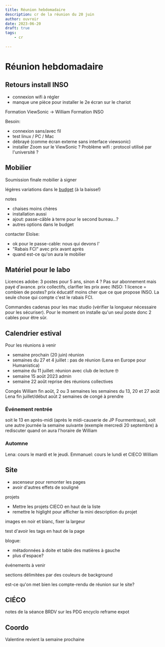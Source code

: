 ```yaml
---
title: Réunion hebdomadaire
description: cr de la réunion du 20 juin
author: ouvroir
date: 2023-06-20
draft: true
tags:
    - cr
    
---
```


# Réunion hebdomadaire 

## Retours install INSO
- connexion wifi à régler
- manque une pièce pour installer le 2e écran sur le chariot

Formation ViewSonic -> William 
Formation INSO

Besoin:
- connexion sans/avec fil
- test linux / PC / Mac
- débrayé (comme écran externe sans interface viewsonic)
- installer Zoom sur le ViewSonic ?
Problème wifi : protocol utilisé par l'université ? 

## Mobilier

Soumission finale mobilier à signer

légères variations dans le [budget](https://docs.google.com/spreadsheets/d/1AjO9DI-AfkLCVhrdP3BgAPPNSaD6iuGE4PIsBBazFt0/edit#gid=830281235) (à la baisse!)

notes
- chaises moins chères
- installation aussi
- ajout: passe-câble à terre pour le second bureau...? 
- autres options dans le budget

contacter Eloïse:
- ok pour le passe-cable: nous qui devons l'
- "Rabais FCI" avec prix avant après
- quand est-ce qu'on aura le mobilier


## Matériel pour le labo
Licences adobe: 3 postes pour 5 ans, sinon 4 ? Pas sur abonnement mais payé d'avance.
prix collectifs, clarifier les prix avec INSO: 1 licence = combien de postes? 
prix éducatif moins cher que ce que propose INSO. La seule chose qui compte c'est le rabais FCI.

Commandes cadenas pour les mac studio (vérifier la longueur nécessaire pour les sécuriser). Pour le moment on installe qu'un seul poste donc 2 cables pour être sûr.


## Calendrier estival

Pour les réunions à venir
- semaine prochain (20 juin) réunion
- semaines du 27 et 4 juillet : pas de réunion (Lena en Europe pour Humanistica)
- semaine du 11 juillet: réunion avec club de lecture 🤓
- semaine 15 août 2023 admin
- semaine 22 août reprise des réunions collectives

Congés William fin août, 2 ou 3 semaines les semaines du 13, 20 et 27 août
Lena fin juillet/début août 2 semaines de congé à prendre


### Événement rentrée

soit le 13 en après-midi (après le midi-causerie de JP Fourmentraux), soit une autre journée la semaine suivante (exemple mercredi 20 septembre)
à rediscuter quand on aura l'horaire de William

### Automne

Lena: cours le mardi et le jeudi.
Emmanuel: cours le lundi et CIECO
William

## Site
- ascenseur pour remonter les pages
- avoir d'autres effets de souligné 


projets
- Mettre les projets CIECO en haut de la liste
- remettre le higlight pour afficher la mini description du projet

images en noir et blanc, fixer la largeur

test d'avoir les tags en haut de la page

blogue: 
- métadonnées à doite et table des matières à gauche
- plus d'espace? 

événements à venir

sections délimitées par des couleurs de background

est-ce qu'on met bien les compte-rendu de réunion sur le site? 


## CIÉCO 

notes de la séance BRDV sur les PDG
encyclo
reframe
expot

## Coordo

Valentine revient la semaine prochaine
